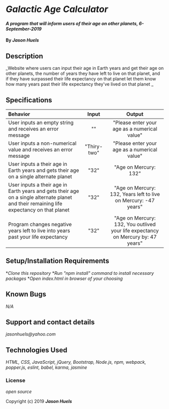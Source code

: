 # _Galactic Age Calculator_

#### _A program that will inform users of their age on other planets, 6-September-2019_

#### By _**Jason Huels**_

## Description

_Website where users can input their age in Earth years and get their age on other planets, the number of years they have left to live on that planet, and if they have surpassed their life expectancy on that planet let them know how many years past their life expectancy they've lived on that planet _

## Specifications

| Behavior | Input | Output|
|:------|:---------:|:------:|
|User inputs an empty string and receives an error message | "" | "Please enter your age as a numerical value" |
|User inputs a non-numerical value and receives an error message|"Thiry-two"|"Please enter your age as a numerical value"|
|User inputs a their age in Earth years and gets their age on a single alternate planet|"32"|"Age on Mercury: 132"|
|User inputs a their age in Earth years and gets their age on a single alternate planet and their remaining life expectancy on that planet|"32"|"Age on Mercury: 132, Years left to live on Mercury: -47 years"|
|Program changes negative years left to live into years past your life expectancy|"32"|"Age on Mercury: 132, You outlived your life expectancy on Mercury by: 47 years"|


## Setup/Installation Requirements

*_Clone this repository_
*_Run "npm install" command to install necessary packages_
*_Open index.html in browser of your choosing_

## Known Bugs

_N/A_

## Support and contact details

_jasonhuels@yahoo.com_

## Technologies Used

_HTML, CSS, JavaScript, jQuery, Bootstrap, Node.js, npm, webpack, popper.js, eslint, babel, karma, jasmine_

### License

*open source*

Copyright (c) 2019 **_Jason Huels_**
